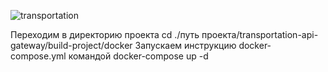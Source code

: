 ![transportation](https://user-images.githubusercontent.com/45006912/216806930-785dd310-dd04-4b45-b757-abdd779c8928.png)

Переходим в директорию проекта
cd ./путь проекта/transportation-api-gateway/build-project/docker
Запускаем инструкцию docker-compose.yml командой docker-compose up -d
